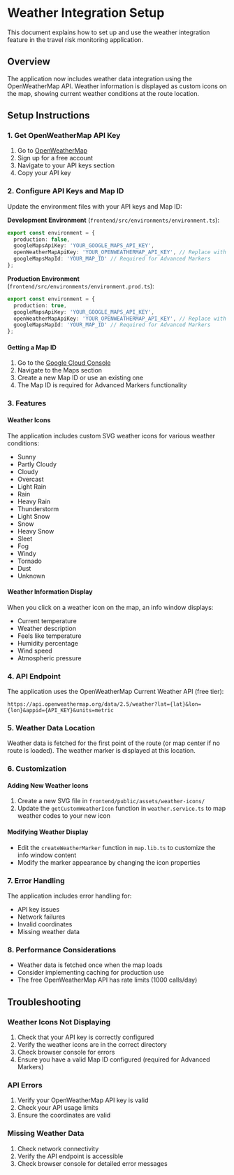 # Weather Integration Setup

This document explains how to set up and use the weather integration feature in the travel risk monitoring application.

## Overview

The application now includes weather data integration using the OpenWeatherMap API. Weather information is displayed as custom icons on the map, showing current weather conditions at the route location.

## Setup Instructions

### 1. Get OpenWeatherMap API Key

1. Go to [OpenWeatherMap](https://openweathermap.org/)
2. Sign up for a free account
3. Navigate to your API keys section
4. Copy your API key

### 2. Configure API Keys and Map ID

Update the environment files with your API keys and Map ID:

**Development Environment** (`frontend/src/environments/environment.ts`):
```typescript
export const environment = {
  production: false,
  googleMapsApiKey: 'YOUR_GOOGLE_MAPS_API_KEY',
  openWeatherMapApiKey: 'YOUR_OPENWEATHERMAP_API_KEY', // Replace with your actual API key
  googleMapsMapId: 'YOUR_MAP_ID' // Required for Advanced Markers
};
```

**Production Environment** (`frontend/src/environments/environment.prod.ts`):
```typescript
export const environment = {
  production: true,
  googleMapsApiKey: 'YOUR_GOOGLE_MAPS_API_KEY',
  openWeatherMapApiKey: 'YOUR_OPENWEATHERMAP_API_KEY', // Replace with your actual API key
  googleMapsMapId: 'YOUR_MAP_ID' // Required for Advanced Markers
};
```

#### Getting a Map ID
1. Go to the [Google Cloud Console](https://console.cloud.google.com/)
2. Navigate to the Maps section
3. Create a new Map ID or use an existing one
4. The Map ID is required for Advanced Markers functionality

### 3. Features

#### Weather Icons
The application includes custom SVG weather icons for various weather conditions:
- Sunny
- Partly Cloudy
- Cloudy
- Overcast
- Light Rain
- Rain
- Heavy Rain
- Thunderstorm
- Light Snow
- Snow
- Heavy Snow
- Sleet
- Fog
- Windy
- Tornado
- Dust
- Unknown

#### Weather Information Display
When you click on a weather icon on the map, an info window displays:
- Current temperature
- Weather description
- Feels like temperature
- Humidity percentage
- Wind speed
- Atmospheric pressure

### 4. API Endpoint

The application uses the OpenWeatherMap Current Weather API (free tier):
```
https://api.openweathermap.org/data/2.5/weather?lat={lat}&lon={lon}&appid={API_KEY}&units=metric
```

### 5. Weather Data Location

Weather data is fetched for the first point of the route (or map center if no route is loaded). The weather marker is displayed at this location.

### 6. Customization

#### Adding New Weather Icons
1. Create a new SVG file in `frontend/public/assets/weather-icons/`
2. Update the `getCustomWeatherIcon` function in `weather.service.ts` to map weather codes to your new icon

#### Modifying Weather Display
- Edit the `createWeatherMarker` function in `map.lib.ts` to customize the info window content
- Modify the marker appearance by changing the icon properties

### 7. Error Handling

The application includes error handling for:
- API key issues
- Network failures
- Invalid coordinates
- Missing weather data

### 8. Performance Considerations

- Weather data is fetched once when the map loads
- Consider implementing caching for production use
- The free OpenWeatherMap API has rate limits (1000 calls/day)

## Troubleshooting

### Weather Icons Not Displaying
1. Check that your API key is correctly configured
2. Verify the weather icons are in the correct directory
3. Check browser console for errors
4. Ensure you have a valid Map ID configured (required for Advanced Markers)

### API Errors
1. Verify your OpenWeatherMap API key is valid
2. Check your API usage limits
3. Ensure the coordinates are valid

### Missing Weather Data
1. Check network connectivity
2. Verify the API endpoint is accessible
3. Check browser console for detailed error messages 